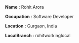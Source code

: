 **Name** : Rohit Arora		 
 		 
 **Occupation** : Software Developer
 		 
 **Location** : Gurgaon, India

**LocalBranch** : rohitworkinglocal
